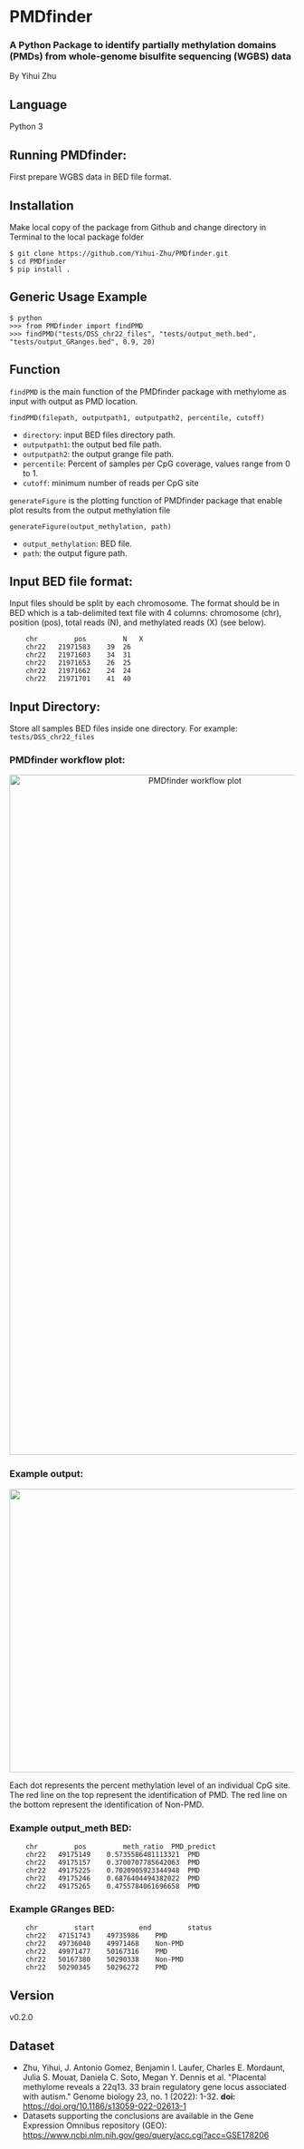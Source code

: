 # PMDfinder

### A Python Package to identify partially methylation domains (PMDs) from whole-genome bisulfite sequencing (WGBS) data

By Yihui Zhu

## Language
Python 3

## Running PMDfinder:
First prepare WGBS data in BED file format.

## Installation
Make local copy of the package from Github and change directory in Terminal to the local package folder
```
$ git clone https://github.com/Yihui-Zhu/PMDfinder.git
$ cd PMDfinder
$ pip install .
```

## Generic Usage Example
```
$ python
>>> from PMDfinder import findPMD
>>> findPMD("tests/DSS_chr22_files", "tests/output_meth.bed", "tests/output_GRanges.bed", 0.9, 20)
```

## Function
`findPMD` is the main function of the PMDfinder package with methylome as input with output as PMD location.
```
findPMD(filepath, outputpath1, outputpath2, percentile, cutoff)
```
- `directory`: input BED files directory path.
- `outputpath1`: the output bed file path.
- `outputpath2`: the output grange file path.
- `percentile`: Percent of samples per CpG coverage, values range from 0 to 1.
- `cutoff`: minimum number of reads per CpG site

`generateFigure` is the plotting function of PMDfinder package that enable plot results from the output methylation file
```
generateFigure(output_methylation, path)
```
- `output_methylation`: BED file.
- `path`: the output figure path.

## Input BED file format:
Input files should be split by each chromosome. The format should be in BED which is a tab-delimited text file with 4 columns: chromosome (chr), position (pos), total reads (N), and methylated reads (X) (see below).

        chr	        pos	        N	X
        chr22	21971583	39	26
        chr22	21971603	34	31
        chr22	21971653	26	25
        chr22	21971662	24	24
        chr22	21971701	41	40

## Input Directory:
Store all samples BED files inside one directory. For example: `tests/DSS_chr22_files`

### PMDfinder workflow plot:
<div align="center"><img src="https://github.com/Yihui-Zhu/PMDfinder/blob/main/Figures/PMDfinder_workflow.png" alt="PMDfinder workflow plot" width="640" height="1200"></div>

### Example output:
<div align="center"><img src="https://github.com/Yihui-Zhu/PMDfinder/blob/main/Figures/PMDfinder_output.png" alt="PMDfinder output plot" width="2200" height="500"></div>

Each dot represents the percent methylation level of an individual CpG site. The red line on the top represent the identification of PMD. The red line on the bottom represent the identification of Non-PMD.

### Example output_meth BED:
        chr	        pos	        meth_ratio	PMD_predict
        chr22	49175149	0.5735586481113321	PMD
        chr22	49175157	0.3700707785642063	PMD
        chr22	49175225	0.7020905923344948	PMD
        chr22	49175246	0.6876404494382022	PMD
        chr22	49175265	0.4755784061696658	PMD

### Example GRanges BED:
        chr	        start	        end	        status
        chr22	47151743	49735986	PMD
        chr22	49736040	49971468	Non-PMD
        chr22	49971477	50167316	PMD
        chr22	50167380	50290338	Non-PMD
        chr22	50290345	50296272	PMD


## Version
v0.2.0  

## Dataset
- Zhu, Yihui, J. Antonio Gomez, Benjamin I. Laufer, Charles E. Mordaunt, Julia S. Mouat, Daniela C. Soto, Megan Y. Dennis et al. "Placental methylome reveals a 22q13. 33 brain regulatory gene locus associated with autism." Genome biology 23, no. 1 (2022): 1-32. **doi:** https://doi.org/10.1186/s13059-022-02613-1
- Datasets supporting the conclusions are available in the Gene Expression Omnibus repository (GEO): https://www.ncbi.nlm.nih.gov/geo/query/acc.cgi?acc=GSE178206
